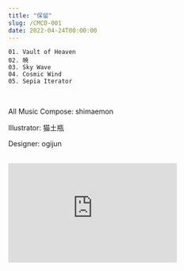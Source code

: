 ```yaml
---
title: "保留"
slug: /CMCD-001
date: 2022-04-24T00:00:00
---
```

    01. Vault of Heaven
    02. 暁
    03. Sky Wave
    04. Cosmic Wind
    05. Sepia Iterator
<br>

All Music Compose: shimaemon

Illustrator: 猫土瓶

Designer: ogijun

<br>

<iframe width="340" height="200" src="https://www.youtube.com/embed/SACMtY1Izh4" title="YouTube video player" frameborder="0" allow="accelerometer; autoplay; clipboard-write; encrypted-media; gyroscope; picture-in-picture" allowfullscreen></iframe>
